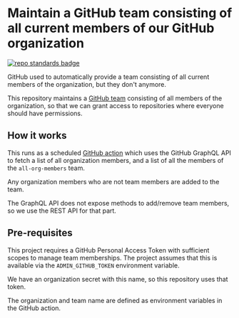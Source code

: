 # Maintain a GitHub team consisting of all current members of our GitHub organization

[![repo standards badge](https://img.shields.io/badge/dynamic/json?color=blue&style=for-the-badge&logo=github&label=MoJ%20Compliant&query=%24.data%5B%3F%28%40.name%20%3D%3D%20%22all-org-members-github-team%22%29%5D.status&url=https%3A%2F%2Foperations-engineering-reports.cloud-platform.service.justice.gov.uk%2Fgithub_repositories)](https://operations-engineering-reports.cloud-platform.service.justice.gov.uk/github_repositories#all-org-members-github-team "Link to report")

GitHub used to automatically provide a team consisting of all current members of the organization, but they don't anymore.

This repository maintains a [GitHub team](https://github.com/orgs/ministryofjustice/teams/all-org-members) consisting of all members of the organization, so that we can grant access to repositories where everyone should have permissions.

## How it works

This runs as a scheduled [GitHub action](./github/workflows/add-missing-members.yml) which uses the GitHub GraphQL API to fetch a list of all organization members, and a list of all the members of the `all-org-members` team.

Any organization members who are not team members are added to the team.

The GraphQL API does not expose methods to add/remove team members, so we use the REST API for that part.

## Pre-requisites

This project requires a GitHub Personal Access Token with sufficient scopes to manage team memberships. The project assumes that this is available via the `ADMIN_GITHUB_TOKEN` environment variable.

We have an organization secret with this name, so this repository uses that token.

The organization and team name are defined as environment variables in the GitHub action.
